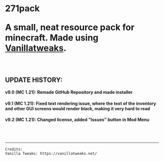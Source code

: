 # <p>271pack</p><p>A small, neat resource pack for minecraft. Made using [Vanillatweaks](https://vanillatweaks.net).</p>

<br>

## UPDATE HISTORY:
#### v9.0 (MC 1.21): Remade GitHub Repository and made installer
#### v9.1 (MC 1.21): Fixed text rendering issue, where the text of the inventory and other GUI screens would render black, making it very hard to read
#### v9.2 (MC 1.21): Changed license, added "Issues" button in Mod Menu

<br>
<br>
<hr>

```
Credits:
Vanilla Tweaks: https://vanillatweaks.net/
```
